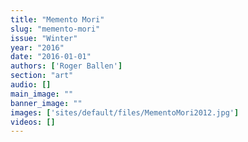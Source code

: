 ```yaml
---
title: "Memento Mori"
slug: "memento-mori"
issue: "Winter"
year: "2016"
date: "2016-01-01"
authors: ['Roger Ballen']
section: "art"
audio: []
main_image: ""
banner_image: ""
images: ['sites/default/files/MementoMori2012.jpg']
videos: []
---
```

